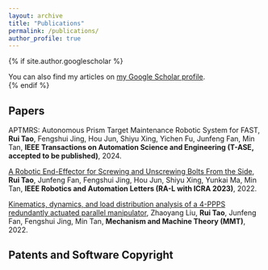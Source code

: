 ```yaml
---
layout: archive
title: "Publications"
permalink: /publications/
author_profile: true
---
```


{% if site.author.googlescholar %}
  <div class="wordwrap">You can also find my articles on <a href="{{site.author.googlescholar}}">my Google Scholar profile</a>.</div>
{% endif %}

<!-- {% include base_path %}

{% for post in site.publications reversed %}
  {% include archive-single.html %}
{% endfor %} -->

## Papers
APTMRS: Autonomous Prism Target Maintenance Robotic System for FAST, **Rui Tao**, Fengshui Jing, Hou Jun, Shiyu Xing, Yichen Fu, Junfeng Fan, Min Tan, **IEEE Transactions on Automation Science and Engineering (T-ASE, accepted to be published)**, 2024.

[A Robotic End-Effector for Screwing and Unscrewing Bolts From the Side](https://ieeexplore.ieee.org/document/9834067), **Rui Tao**, Junfeng Fan, Fengshui Jing, Hou Jun, Shiyu Xing, Yunkai Ma, Min Tan, **IEEE Robotics and Automation Letters (RA-L with ICRA 2023)**, 2022.

[Kinematics, dynamics, and load distribution analysis of a 4-PPPS redundantly actuated parallel manipulator](https://www.sciencedirect.com/science/article/abs/pii/S0094114X21002512),	Zhaoyang Liu, **Rui Tao**, Junfeng Fan, Fengshui Jing, Min Tan, **Mechanism and Machine Theory (MMT)**, 2022. 

## Patents and Software Copyright